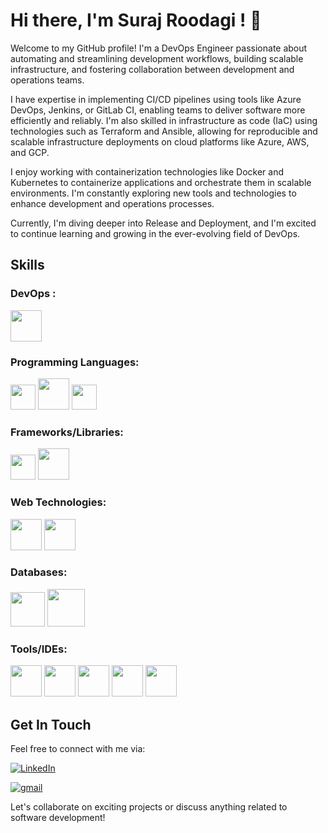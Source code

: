 # Hi there, I'm Suraj Roodagi  ! 👋

Welcome to my GitHub profile! I'm a DevOps Engineer passionate about automating and streamlining development workflows, building scalable infrastructure, and fostering collaboration between development and operations teams.

I have expertise in implementing CI/CD pipelines using tools like Azure DevOps, Jenkins, or GitLab CI, enabling teams to deliver software more efficiently and reliably. I'm also skilled in infrastructure as code (IaC) using technologies such as Terraform and Ansible, allowing for reproducible and scalable infrastructure deployments on cloud platforms like Azure, AWS, and GCP.

I enjoy working with containerization technologies like Docker and Kubernetes to containerize applications and orchestrate them in scalable environments. I'm constantly exploring new tools and technologies to enhance development and operations processes.

Currently, I'm diving deeper into Release and Deployment, and I'm excited to continue learning and growing in the ever-evolving field of DevOps.

## Skills


### DevOps :
<code><img height="50" src="https://github.com/SurajRoodagi/demo/assets/164525339/b2f99ddb-718f-4641-bf66-aad55c18da1b"></code>


### Programming Languages:

<code><img height="40" src="https://github.com/SurajRoodagi/demo/assets/164525339/3754fb6c-d880-4d7d-853f-b7a4d08f7ca5"></code>
<code><img height="50" src="https://github.com/SurajRoodagi/demo/assets/164525339/25fd13f4-1224-46fb-872b-079188afd4da"></code>
<code><img height="40" src="https://github.com/SurajRoodagi/demo/assets/164525339/6b0d217c-2999-4718-bd36-11183769fcf7"></code>

### Frameworks/Libraries:
<code><img height="40" src="https://github.com/SurajRoodagi/demo/assets/164525339/f8f8d66e-ef61-434e-ac33-9ec9fc8c0ff8"></code>
<code><img height="50" src="https://github.com/SurajRoodagi/demo/assets/164525339/7ad51c17-9e96-4722-824d-85f8fb47d4eb"></code>

### Web Technologies:
<code><img height="50" src="https://github.com/SurajRoodagi/demo/assets/164525339/c41cdd14-8441-476d-8904-ca8280664197"></code>
<code><img height="50" src="https://github.com/SurajRoodagi/demo/assets/164525339/093d2e0a-efab-4911-8389-462b7b8444e2"></code>

### Databases:
<code><img height="55" src="https://github.com/SurajRoodagi/demo/assets/164525339/6a2b8c76-ba4e-4342-a86f-8092ff937557"></code>
<code><img height="60" src="https://github.com/SurajRoodagi/demo/assets/164525339/6f1ab2a9-2058-4a3b-a122-8557efad4645"></code>

### Tools/IDEs:
<code><img height="50" src="https://github.com/SurajRoodagi/demo/assets/164525339/0558513d-388b-4271-99e2-fad21ddecf93"></code>
<code><img height="50" src="https://github.com/SurajRoodagi/demo/assets/164525339/a16fa32d-4fb3-4765-b6eb-bb8d45cdf241"></code>
<code><img height="50" src="https://github.com/SurajRoodagi/demo/assets/164525339/cc2a3f1e-f4fb-4c44-9fed-f6932c0fe2dc"></code>
<code><img height="50" src="https://github.com/SurajRoodagi/demo/assets/164525339/c9568324-23ef-4f44-ab74-b8a7a61d1e6e"></code>
<code><img height="50" src="https://github.com/SurajRoodagi/demo/assets/164525339/d67f9eea-bd9b-4393-894b-25071a50c14f"></code>



## Get In Touch

Feel free to connect with me via:
<p> <a href="https://www.linkedin.com/in/suraj-roodagi/"><img alt="LinkedIn" src="https://img.shields.io/badge/linkedin-%230077B5.svg?&style=for-the-badge&logo=linkedin&logoColor=white" /></a></p>
<p> <a href="mailto:sroodagi0@gmail.com"><i class="fa fa-envelope"></i> <img alt="gmail" src="https://img.shields.io/badge/Email-%230077B5.svg?&style=for-the-badge&logo=Mail&logoColor=white"></a> </p>

Let's collaborate on exciting projects or discuss anything related to software development!
